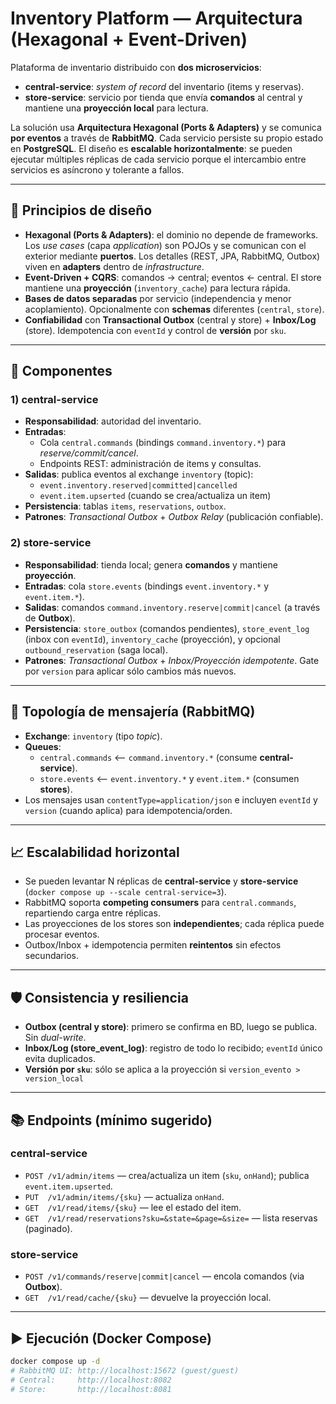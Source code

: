# Inventory Platform — Arquitectura (Hexagonal + Event-Driven)

Plataforma de inventario distribuido con **dos microservicios**:
- **central-service**: *system of record* del inventario (items y reservas).
- **store-service**: servicio por tienda que envía **comandos** al central y mantiene una **proyección local** para lectura.

La solución usa **Arquitectura Hexagonal (Ports & Adapters)** y se comunica **por eventos** a través de **RabbitMQ**. Cada servicio persiste su propio estado en **PostgreSQL**. El diseño es **escalable horizontalmente**: se pueden ejecutar múltiples réplicas de cada servicio porque el intercambio entre servicios es asíncrono y tolerante a fallos.

---

## 🧱 Principios de diseño

- **Hexagonal (Ports & Adapters)**: el dominio no depende de frameworks. Los *use cases* (capa *application*) son POJOs y se comunican con el exterior mediante **puertos**. Los detalles (REST, JPA, RabbitMQ, Outbox) viven en **adapters** dentro de *infrastructure*.
- **Event-Driven + CQRS**: comandos → central; eventos ← central. El store mantiene una **proyección** (`inventory_cache`) para lectura rápida.
- **Bases de datos separadas** por servicio (independencia y menor acoplamiento). Opcionalmente con **schemas** diferentes (`central`, `store`). 
- **Confiabilidad** con **Transactional Outbox** (central y store) + **Inbox/Log** (store). Idempotencia con `eventId` y control de **versión** por `sku`.

---

## 🧩 Componentes

### 1) central-service
- **Responsabilidad**: autoridad del inventario.
- **Entradas**:
  - Cola `central.commands` (bindings `command.inventory.*`) para *reserve/commit/cancel*.
  - Endpoints REST: administración de items y consultas.
- **Salidas**: publica eventos al exchange `inventory` (topic):
  - `event.inventory.reserved|committed|cancelled`
  - `event.item.upserted` (cuando se crea/actualiza un item)
- **Persistencia**: tablas `items`, `reservations`, `outbox`.
- **Patrones**: *Transactional Outbox* + *Outbox Relay* (publicación confiable).

### 2) store-service
- **Responsabilidad**: tienda local; genera **comandos** y mantiene **proyección**.
- **Entradas**: cola `store.events` (bindings `event.inventory.*` y `event.item.*`).
- **Salidas**: comandos `command.inventory.reserve|commit|cancel` (a través de **Outbox**).
- **Persistencia**: `store_outbox` (comandos pendientes), `store_event_log` (inbox con `eventId`), `inventory_cache` (proyección), y opcional `outbound_reservation` (saga local).
- **Patrones**: *Transactional Outbox* + *Inbox/Proyección idempotente*. Gate por `version` para aplicar sólo cambios más nuevos.

---

## 🔁 Topología de mensajería (RabbitMQ)

- **Exchange**: `inventory` (tipo *topic*).
- **Queues**:
  - `central.commands`  ⟵ `command.inventory.*`  (consume **central-service**).
  - `store.events`      ⟵ `event.inventory.*` y `event.item.*` (consumen **stores**).
- Los mensajes usan `contentType=application/json` e incluyen `eventId` y `version` (cuando aplica) para idempotencia/orden.

---

## 📈 Escalabilidad horizontal

- Se pueden levantar N réplicas de **central-service** y **store-service** (`docker compose up --scale central-service=3`).  
- RabbitMQ soporta **competing consumers** para `central.commands`, repartiendo carga entre réplicas.  
- Las proyecciones de los stores son **independientes**; cada réplica puede procesar eventos.
- Outbox/Inbox + idempotencia permiten **reintentos** sin efectos secundarios.

---

## 🛡️ Consistencia y resiliencia

- **Outbox (central y store)**: primero se confirma en BD, luego se publica. Sin *dual-write*.
- **Inbox/Log (store_event_log)**: registro de todo lo recibido; `eventId` único evita duplicados.
- **Versión por `sku`**: sólo se aplica a la proyección si `version_evento > version_local`

---

## 📚 Endpoints (mínimo sugerido)

### central-service
- `POST /v1/admin/items` — crea/actualiza un item (`sku`, `onHand`); publica `event.item.upserted`.
- `PUT  /v1/admin/items/{sku}` — actualiza `onHand`.
- `GET  /v1/read/items/{sku}` — lee el estado del item.
- `GET  /v1/read/reservations?sku=&state=&page=&size=` — lista reservas (paginado).

### store-service
- `POST /v1/commands/reserve|commit|cancel` — encola comandos (via **Outbox**).
- `GET  /v1/read/cache/{sku}` — devuelve la proyección local.

---

## ▶️ Ejecución (Docker Compose)

```bash
docker compose up -d
# RabbitMQ UI: http://localhost:15672 (guest/guest)
# Central:     http://localhost:8082
# Store:       http://localhost:8081
